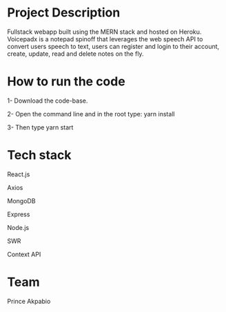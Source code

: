 # Project Description
Fullstack webapp built using the MERN stack and hosted on Heroku. Voicepadx is a notepad spinoff that leverages the web speech API to convert users speech to text, users can register and login to their account, create, update, read and delete notes on the fly.

# How to run the code
1- Download the code-base.

2- Open the command line and in the root type: yarn install

3- Then type yarn start

# Tech stack
React.js

Axios

MongoDB

Express

Node.js

SWR

Context API

# Team
Prince Akpabio

